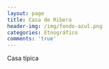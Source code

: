 ```yaml
---
layout: page
title: Casa de Ribera
header-img: /img/fondo-azul.png
categories: Etnográfico
comments: 'true'
---
```



Casa típica

<div class="photo-gallery">
<ul>
</ul>
</div>
